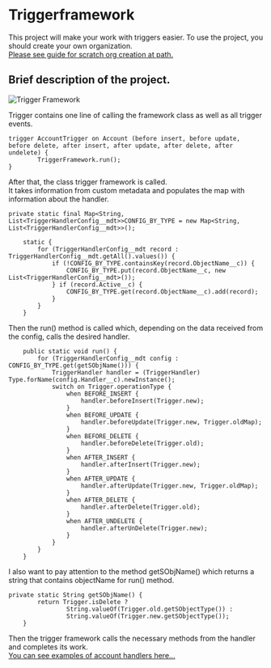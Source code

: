 # Triggerframework
This project will make your work with triggers easier.
To use the project, you should create your own organization.</br>
[Please see guide for scratch org creation at path.](https://github.com/maxprogood/TriggerFramework/blob/master/FrameWork/Create%20Scrch%20Org.md)</br>
## Brief description of the project.
![Trigger Framework]([TriggerFramework/FrameWork/UML-TriggerFramework.png](https://github.com/maxprogood/TriggerFramework/blob/master/FrameWork/UML-TriggerFramework.png))


Trigger contains one line of calling the framework class as well as all  trigger events.
~~~
trigger AccountTrigger on Account (before insert, before update, before delete, after insert, after update, after delete, after undelete) {
        TriggerFramework.run();
}
~~~
After that, the class trigger framework is called.</br>
It takes information from custom metadata and populates the map with information about the handler.
~~~
private static final Map<String, List<TriggerHandlerConfig__mdt>>CONFIG_BY_TYPE = new Map<String, List<TriggerHandlerConfig__mdt>>();

    static {
        for (TriggerHandlerConfig__mdt record : TriggerHandlerConfig__mdt.getAll().values()) {
            if (!CONFIG_BY_TYPE.containsKey(record.ObjectName__c)) {
                CONFIG_BY_TYPE.put(record.ObjectName__c, new List<TriggerHandlerConfig__mdt>());
            } if (record.Active__c) {
                CONFIG_BY_TYPE.get(record.ObjectName__c).add(record);
            }
        }
    }
~~~
Then the run() method is called which, depending on the data received from the config, calls the desired handler.
~~~
    public static void run() {
        for (TriggerHandlerConfig__mdt config : CONFIG_BY_TYPE.get(getSObjName())) {
            TriggerHandler handler = (TriggerHandler) Type.forName(config.Handler__c).newInstance();
            switch on Trigger.operationType {
                when BEFORE_INSERT {
                    handler.beforeInsert(Trigger.new);
                }
                when BEFORE_UPDATE {
                    handler.beforeUpdate(Trigger.new, Trigger.oldMap);
                }
                when BEFORE_DELETE {
                    handler.beforeDelete(Trigger.old);
                }
                when AFTER_INSERT {
                    handler.afterInsert(Trigger.new);
                }
                when AFTER_UPDATE {
                    handler.afterUpdate(Trigger.new, Trigger.oldMap);
                }
                when AFTER_DELETE {
                    handler.afterDelete(Trigger.old);
                }
                when AFTER_UNDELETE {
                    handler.afterUnDelete(Trigger.new);
                }
            }
        }
    }
~~~
I also want to pay attention to the method getSObjName() which returns a string that contains objectName for run() method.
~~~
private static String getSObjName() {
        return Trigger.isDelete ?
                String.valueOf(Trigger.old.getSObjectType()) :
                String.valueOf(Trigger.new.getSObjectType());
    }
~~~
Then the trigger framework calls the necessary methods from the handler and completes its work.<br/>
[You can see examples of account handlers here...](https://github.com/maxprogood/TriggerFramework/blob/master/FrameWork/force-app/main/default/classes/AccountTriggerHandler.cls)
